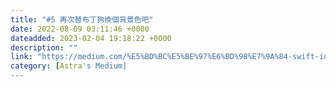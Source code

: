 ```yaml
---
title: "#5 再次替布丁狗換個背景色吧"
date: 2022-08-09 03:11:46 +0000
dateadded: 2023-02-04 19:18:22 +0000
description: ""
link: "https://medium.com/%E5%BD%BC%E5%BE%97%E6%BD%98%E7%9A%84-swift-ios-app-%E9%96%8B%E7%99%BC%E6%95%99%E5%AE%A4/5-%E5%86%8D%E6%AC%A1%E6%9B%BF%E5%B8%83%E4%B8%81%E7%8B%97%E6%8F%9B%E5%80%8B%E8%83%8C%E6%99%AF%E8%89%B2%E5%90%A7-359eb959e908?source=rss-ebd4814c8620------2"
category: [Astra's Medium]
---
```

